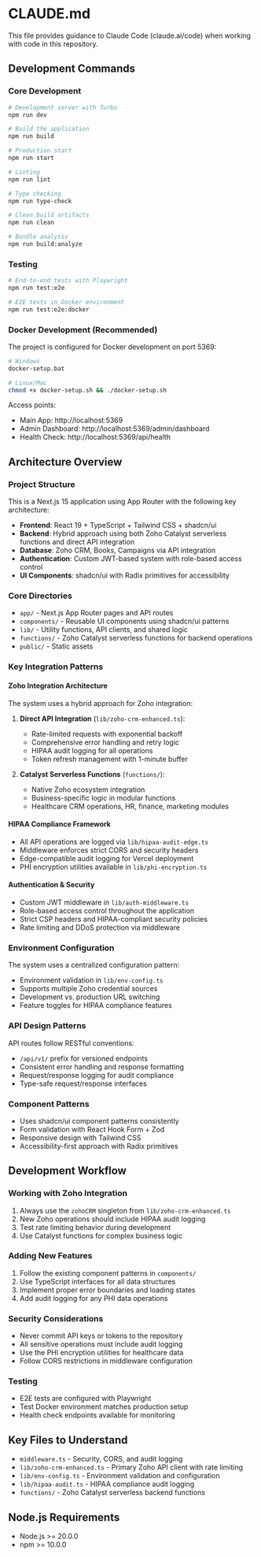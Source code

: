 # CLAUDE.md

This file provides guidance to Claude Code (claude.ai/code) when working with code in this repository.

## Development Commands

### Core Development
```bash
# Development server with Turbo
npm run dev

# Build the application
npm run build

# Production start
npm run start

# Linting
npm run lint

# Type checking
npm run type-check

# Clean build artifacts
npm run clean

# Bundle analysis
npm run build:analyze
```

### Testing
```bash
# End-to-end tests with Playwright
npm run test:e2e

# E2E tests in Docker environment
npm run test:e2e:docker
```

### Docker Development (Recommended)
The project is configured for Docker development on port 5369:
```bash
# Windows
docker-setup.bat

# Linux/Mac
chmod +x docker-setup.sh && ./docker-setup.sh
```

Access points:
- Main App: http://localhost:5369
- Admin Dashboard: http://localhost:5369/admin/dashboard
- Health Check: http://localhost:5369/api/health

## Architecture Overview

### Project Structure
This is a Next.js 15 application using App Router with the following key architecture:

- **Frontend**: React 19 + TypeScript + Tailwind CSS + shadcn/ui
- **Backend**: Hybrid approach using both Zoho Catalyst serverless functions and direct API integration
- **Database**: Zoho CRM, Books, Campaigns via API integration
- **Authentication**: Custom JWT-based system with role-based access control
- **UI Components**: shadcn/ui with Radix primitives for accessibility

### Core Directories
- `app/` - Next.js App Router pages and API routes
- `components/` - Reusable UI components using shadcn/ui patterns
- `lib/` - Utility functions, API clients, and shared logic
- `functions/` - Zoho Catalyst serverless functions for backend operations
- `public/` - Static assets

### Key Integration Patterns

#### Zoho Integration Architecture
The system uses a hybrid approach for Zoho integration:

1. **Direct API Integration** (`lib/zoho-crm-enhanced.ts`):
   - Rate-limited requests with exponential backoff
   - Comprehensive error handling and retry logic
   - HIPAA audit logging for all operations
   - Token refresh management with 1-minute buffer

2. **Catalyst Serverless Functions** (`functions/`):
   - Native Zoho ecosystem integration
   - Business-specific logic in modular functions
   - Healthcare CRM operations, HR, finance, marketing modules

#### HIPAA Compliance Framework
- All API operations are logged via `lib/hipaa-audit-edge.ts`
- Middleware enforces strict CORS and security headers
- Edge-compatible audit logging for Vercel deployment
- PHI encryption utilities available in `lib/phi-encryption.ts`

#### Authentication & Security
- Custom JWT middleware in `lib/auth-middleware.ts`
- Role-based access control throughout the application
- Strict CSP headers and HIPAA-compliant security policies
- Rate limiting and DDoS protection via middleware

### Environment Configuration
The system uses a centralized configuration pattern:
- Environment validation in `lib/env-config.ts`
- Supports multiple Zoho credential sources
- Development vs. production URL switching
- Feature toggles for HIPAA compliance features

### API Design Patterns
API routes follow RESTful conventions:
- `/api/v1/` prefix for versioned endpoints
- Consistent error handling and response formatting
- Request/response logging for audit compliance
- Type-safe request/response interfaces

### Component Patterns
- Uses shadcn/ui component patterns consistently
- Form validation with React Hook Form + Zod
- Responsive design with Tailwind CSS
- Accessibility-first approach with Radix primitives

## Development Workflow

### Working with Zoho Integration
1. Always use the `zohoCRM` singleton from `lib/zoho-crm-enhanced.ts`
2. New Zoho operations should include HIPAA audit logging
3. Test rate limiting behavior during development
4. Use Catalyst functions for complex business logic

### Adding New Features
1. Follow the existing component patterns in `components/`
2. Use TypeScript interfaces for all data structures
3. Implement proper error boundaries and loading states
4. Add audit logging for any PHI data operations

### Security Considerations
- Never commit API keys or tokens to the repository
- All sensitive operations must include audit logging
- Use the PHI encryption utilities for healthcare data
- Follow CORS restrictions in middleware configuration

### Testing
- E2E tests are configured with Playwright
- Test Docker environment matches production setup
- Health check endpoints available for monitoring

## Key Files to Understand

- `middleware.ts` - Security, CORS, and audit logging
- `lib/zoho-crm-enhanced.ts` - Primary Zoho API client with rate limiting
- `lib/env-config.ts` - Environment validation and configuration
- `lib/hipaa-audit.ts` - HIPAA compliance audit logging
- `functions/` - Zoho Catalyst serverless backend functions

## Node.js Requirements
- Node.js >= 20.0.0
- npm >= 10.0.0